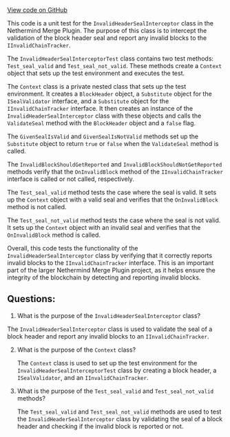 [View code on GitHub](https://github.com/nethermindeth/nethermind/Nethermind.Merge.Plugin.Test/InvalidChainTracker/InvalidHeaderSealInterceptorTest.cs)

This code is a unit test for the `InvalidHeaderSealInterceptor` class in the Nethermind Merge Plugin. The purpose of this class is to intercept the validation of the block header seal and report any invalid blocks to the `IInvalidChainTracker`. 

The `InvalidHeaderSealInterceptorTest` class contains two test methods: `Test_seal_valid` and `Test_seal_not_valid`. These methods create a `Context` object that sets up the test environment and executes the test. 

The `Context` class is a private nested class that sets up the test environment. It creates a `BlockHeader` object, a `Substitute` object for the `ISealValidator` interface, and a `Substitute` object for the `IInvalidChainTracker` interface. It then creates an instance of the `InvalidHeaderSealInterceptor` class with these objects and calls the `ValidateSeal` method with the `BlockHeader` object and a `false` flag. 

The `GivenSealIsValid` and `GivenSealIsNotValid` methods set up the `Substitute` object to return `true` or `false` when the `ValidateSeal` method is called. 

The `InvalidBlockShouldGetReported` and `InvalidBlockShouldNotGetReported` methods verify that the `OnInvalidBlock` method of the `IInvalidChainTracker` interface is called or not called, respectively. 

The `Test_seal_valid` method tests the case where the seal is valid. It sets up the `Context` object with a valid seal and verifies that the `OnInvalidBlock` method is not called. 

The `Test_seal_not_valid` method tests the case where the seal is not valid. It sets up the `Context` object with an invalid seal and verifies that the `OnInvalidBlock` method is called. 

Overall, this code tests the functionality of the `InvalidHeaderSealInterceptor` class by verifying that it correctly reports invalid blocks to the `IInvalidChainTracker` interface. This is an important part of the larger Nethermind Merge Plugin project, as it helps ensure the integrity of the blockchain by detecting and reporting invalid blocks.
## Questions: 
 1. What is the purpose of the `InvalidHeaderSealInterceptor` class?
   
   The `InvalidHeaderSealInterceptor` class is used to validate the seal of a block header and report any invalid blocks to an `IInvalidChainTracker`.

2. What is the purpose of the `Context` class?
   
   The `Context` class is used to set up the test environment for the `InvalidHeaderSealInterceptorTest` class by creating a block header, a `ISealValidator`, and an `IInvalidChainTracker`.

3. What is the purpose of the `Test_seal_valid` and `Test_seal_not_valid` methods?
   
   The `Test_seal_valid` and `Test_seal_not_valid` methods are used to test the `InvalidHeaderSealInterceptor` class by validating the seal of a block header and checking if the invalid block is reported or not.